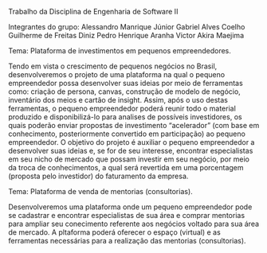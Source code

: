 Trabalho da Disciplina de Engenharia de Software II

Integrantes do grupo: 
Alessandro Manrique Júnior
Gabriel Alves Coelho
Guilherme de Freitas Diniz
Pedro Henrique Aranha
Victor Akira Maejima

Tema: Plataforma de investimentos em pequenos empreendedores.

Tendo em vista o crescimento de pequenos negócios no Brasil, desenvolveremos o projeto de uma plataforma na qual o pequeno empreendedor possa desenvolver suas ideias por meio de ferramentas como: 
criação de persona, canvas, construção de modelo de negócio, inventário dos meios e cartão de insight. Assim, após o uso destas ferramentas, o pequeno empreendedor poderá reunir todo o material 
produzido e disponibilizá-lo para analises de possíveis investidores, os quais poderão enviar propostas de investimento “acelerador” (com base em conhecimento, posteriormente convertido em participação) 
ao pequeno empreendedor. O objetivo do projeto é auxiliar o pequeno empreendedor a desenvolver suas ideias e, se for de seu interesse, encontrar especialistas em seu nicho de mercado que possam investir 
em seu negócio, por meio da troca de conhecimentos, a qual será revertida em uma porcentagem (proposta pelo investidor) do faturamento da empresa.



Tema: Plataforma de venda de mentorias (consultorias).

Desenvolveremos uma plataforma onde um pequeno empreendedor pode se cadastrar e encontrar especialistas de sua área e comprar mentorias para ampliar seu conecimento referente aos negócios voltado para sua área de mercado. A pltaforma poderá oferecer o espaço (virtual) e as ferramentas necessárias para a realização das mentorias (consultorias).

